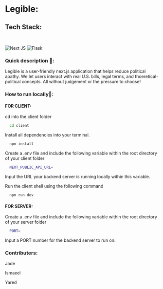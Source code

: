 <h1> Legible: </h1>

<h2>Tech Stack:</h2> <br>

![Next JS](https://img.shields.io/badge/Next.js-black?style=for-the-badge&logo=next.js&logoColor=white) 
![Flask](https://img.shields.io/badge/flask-%23000.svg?style=for-the-badge&logo=flask&logoColor=white) 

<h3>Quick description 💼: </h3>
<p>Legible is a user-friendly next.js application that helps reduce political apathy. We let users interact with real U.S. bills, legal terms, and thoeretical-political concepts. All without judgement or the pressure to choose!</p>

<h3>How to run locally👟: </h3>

<h4>FOR CLIENT: </h4>
<p> cd into the client folder </p>

```bash 
  cd client
```

<p> Install all dependencies into your terminal. </p>

```bash
  npm install
```
<p> Create a .env file and include the following variable within the root directory of your client folder</p>

```bash
  NEXT_PUBLIC_API_URL=
```
<p> Input the URL your backend server is running locally within this variable.</p>

<p> Run the client shell using the following command </p>

```bash
  npm run dev
```

<h4>FOR SERVER:</h4>

<p> Create a .env file and include the following variable within the root directory of your server folder</p>

```bash
  PORT=
```
<p> Input a PORT number for the backend server to run on.</p>

<h3> Contributers: </h3>
<p> Jade </p>
<p> Ismaeel </p>
<p> Yared </p>








